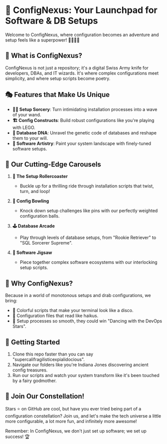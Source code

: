 # 🚀 ConfigNexus: Your Launchpad for Software & DB Setups

Welcome to ConfigNexus, where configuration becomes an adventure and setup feels like a superpower! 🦸‍♀️🦸‍♂️

## 🌟 What is ConfigNexus?

ConfigNexus is not just a repository; it's a digital Swiss Army knife for developers, DBAs, and IT wizards. It's where complex configurations meet simplicity, and where setup scripts become poetry.

## 🎭 Features that Make Us Unique

- **🧙‍♂️ Setup Sorcery**: Turn intimidating installation processes into a wave of your wand.
- **🏗️ Config Constructs**: Build robust configurations like you're playing with LEGO.
- **🧬 Database DNA**: Unravel the genetic code of databases and reshape them to your will.
- **🎨 Software Artistry**: Paint your system landscape with finely-tuned software setups.

## 🎠 Our Cutting-Edge Carousels

1. **🎢 The Setup Rollercoaster**
   - Buckle up for a thrilling ride through installation scripts that twist, turn, and loop!

2. **🎳 Config Bowling**
   - Knock down setup challenges like pins with our perfectly weighted configuration balls.

3. **🕹️ Database Arcade**
   - Play through levels of database setups, from "Rookie Retriever" to "SQL Sorcerer Supreme".

4. **🧩 Software Jigsaw**
   - Piece together complex software ecosystems with our interlocking setup scripts.

## 🌈 Why ConfigNexus?

Because in a world of monotonous setups and drab configurations, we bring:

- 🎨 Colorful scripts that make your terminal look like a disco.
- 🎵 Configuration files that read like haikus.
- 🕺 Setup processes so smooth, they could win "Dancing with the DevOps Stars".

## 🚦 Getting Started

1. Clone this repo faster than you can say "supercalifragilisticexpialidocious".
2. Navigate our folders like you're Indiana Jones discovering ancient config treasures.
3. Run our scripts and watch your system transform like it's been touched by a fairy godmother.

## 🌠 Join Our Constellation!

Stars ⭐ on GitHub are cool, but have you ever tried being part of a configuration constellation? Join us, and let's make the tech universe a little more configurable, a lot more fun, and infinitely more awesome!

Remember: In ConfigNexus, we don't just set up software; we set up success! 🏆
